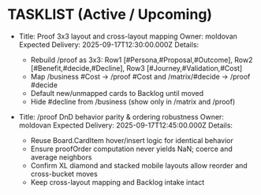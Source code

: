 # TASKLIST (Active / Upcoming)

- Title: Proof 3x3 layout and cross-layout mapping
  Owner: moldovan
  Expected Delivery: 2025-09-17T12:30:00.000Z
  Details:
    - Rebuild /proof as 3x3: Row1 [#Persona,#Proposal,#Outcome], Row2 [#Benefit,#decide,#Decline], Row3 [#Journey,#Validation,#Cost]
    - Map /business #Cost → /proof #Cost and /matrix/#decide → /proof #decide
    - Default new/unmapped cards to Backlog until moved
    - Hide #decline from /business (show only in /matrix and /proof)

- Title: /proof DnD behavior parity & ordering robustness
  Owner: moldovan
  Expected Delivery: 2025-09-17T12:45:00.000Z
  Details:
    - Reuse Board.CardItem hover/insert logic for identical behavior
    - Ensure proofOrder computation never yields NaN; coerce and average neighbors
    - Confirm XL diamond and stacked mobile layouts allow reorder and cross-bucket moves
    - Keep cross-layout mapping and Backlog intake intact
